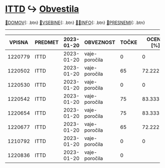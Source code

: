 # [ITTD](../index.md) ↪ [Obvestila](./index.md)
[🏡DOMOV](../index.md){: .btn}
[📝VSEBINE](../Vsebine/index.md){: .btn}
[👨‍🎓INFO](../info.md){: .btn}
[💾PRESNEMI](../Presnemi/index.md){: .btn}

---
 
| VPISNA | PREDMET | 2023-01-20 | OBVEZNOST | TOČKE | OCENA [%] |
| ---- | ---- | ---- | ---- | ---- | ---- |
| 1220779 | ITTD | 2023-01-20 | vaje-poročila | 0 | 0 |
| 1220502 | ITTD | 2023-01-20 | vaje-poročila | 65 | 72.222222 |
| 1220530 | ITTD | 2023-01-20 | vaje-poročila | 0 | 0 |
| 1220542 | ITTD | 2023-01-20 | vaje-poročila | 75 | 83.333333 |
| 1220654 | ITTD | 2023-01-20 | vaje-poročila | 75 | 83.333333 |
| 1220677 | ITTD | 2023-01-20 | vaje-poročila | 65 | 72.222222 |
| 1210792 | ITTD | 2023-01-20 | vaje-poročila | 0 | 0 |
| 1220836 | ITTD | 2023-01-20 | vaje-poročila | 0 |  |


